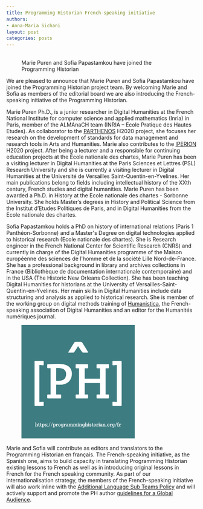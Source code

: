 ```yaml
---
title: Programming Historian French-speaking initiative
authors:
- Anna-Maria Sichani
layout: post
categories: posts
---
```


<figure><img src="/avatars/marie-puren.png" alt=""/>
<img src="/avatars/sofia-papastamkou.png" alt=""/><figcaption>
Marie Puren and Sofia Papastamkou have joined the Programming Historian</figcaption></figure>

We are pleased to announce that Marie Puren and Sofia Papastamkou have joined the Programming Historian project team. By welcoming Marie and Sofia as members of the editorial board we are also introducing the French-speaking initiative of the Programming Historian.

Marie Puren Ph.D., is a junior researcher in Digital Humanities at the French National Institute for computer science and applied mathematics (Inria) in Paris, member of the ALMAnaCH team (INRIA – Ecole Pratique des Hautes Etudes). As collaborator to the [PARTHENOS](http://www.parthenos-project.eu/) H2020 project, she focuses her research on the development of standards for data management and research tools in Arts and Humanities. Marie also contributes to the [IPERION](http://www.iperionch.eu/) H2020 project.
After being a lecturer and a responsible for continuing education projects at the Ecole nationale des chartes, Marie Puren has been a visiting lecturer in Digital Humanities at the Paris Sciences et Lettres (PSL) Research University and she is currently a visiting lecturer in Digital Humanities at the Université de Versailles Saint-Quentin-en-Yvelines. Her main publications belong to fields including intellectual history of the XXth century, French studies and digital humanities. Marie Puren has been awarded a Ph.D. in History at the Ecole nationale des chartes - Sorbonne University. She holds Master’s degrees in History and Political Science from the Institut d’Etudes Politiques de Paris, and in Digital Humanities from the Ecole nationale des chartes.


Sofia Papastamkou holds a PhD on history of international relations (Paris 1 Panthéon-Sorbonne) and a Master's Degree on digital technologies applied to historical research (Ecole nationale des chartes). She is Research engineer in the French National Center for Scientific Research (CNRS) and currently in charge of the Digital Humanities programme of the Maison européenne des sciences de l'homme et de la société Lille Nord-de-France. She has a professional background in library and archives collections in France (Bibliothèque de documentation internationale contemporaine) and in the USA (The Historic New Orleans Collection). She has been teaching Digital Humanities for historians at the University of Versailles-Saint-Quentin-en-Yvelines.
Her main skills in Digital Humanities include data structuring and analysis as applied to historical research. She is member of the working group on digital methods training of [Humanistica](http://www.humanisti.ca/), the French-speaking association of Digital Humanities and an editor for the Humanités numériques journal.

<figure><img src="/images/logos/ph-fr-logo-url.svg" alt="" width="300px"/></figure>

Marie and Sofia will contribute as editors and translators to the Programming Historian en français. The French-speaking initiative, as the Spanish one, aims to build capacity in translating Programming Historian existing lessons to French as well as in introducing original lessons in French for the French speaking community. As part of our internationalisation strategy, the members of the French-speaking initiative will also work inline with the [Additional Language Sub Teams Policy](https://github.com/programminghistorian/jekyll/wiki/Additional-Language-Sub-Teams-Policy) and will actively support and promote the PH author [guidelines for a Global Audience](/en/author-guidelines).
